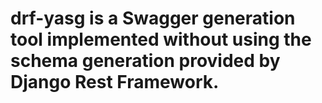 # drf-yasg is a Swagger generation tool implemented without using the schema generation provided by Django Rest Framework. 
